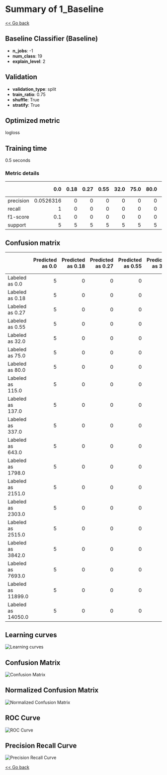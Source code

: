 # Summary of 1_Baseline

[<< Go back](../README.md)


## Baseline Classifier (Baseline)
- **n_jobs**: -1
- **num_class**: 19
- **explain_level**: 2

## Validation
 - **validation_type**: split
 - **train_ratio**: 0.75
 - **shuffle**: True
 - **stratify**: True

## Optimized metric
logloss

## Training time

0.5 seconds

### Metric details
|           |       0.0 |   0.18 |   0.27 |   0.55 |   32.0 |   75.0 |   80.0 |   115.0 |   137.0 |   337.0 |   643.0 |   1798.0 |   2151.0 |   2303.0 |   2515.0 |   3842.0 |   7693.0 |   11899.0 |   14050.0 |   accuracy |   macro avg |   weighted avg |   logloss |
|:----------|----------:|-------:|-------:|-------:|-------:|-------:|-------:|--------:|--------:|--------:|--------:|---------:|---------:|---------:|---------:|---------:|---------:|----------:|----------:|-----------:|------------:|---------------:|----------:|
| precision | 0.0526316 |      0 |      0 |      0 |      0 |      0 |      0 |       0 |       0 |       0 |       0 |        0 |        0 |        0 |        0 |        0 |        0 |         0 |         0 |  0.0526316 |  0.00277008 |     0.00277008 |   2.94444 |
| recall    | 1         |      0 |      0 |      0 |      0 |      0 |      0 |       0 |       0 |       0 |       0 |        0 |        0 |        0 |        0 |        0 |        0 |         0 |         0 |  0.0526316 |  0.0526316  |     0.0526316  |   2.94444 |
| f1-score  | 0.1       |      0 |      0 |      0 |      0 |      0 |      0 |       0 |       0 |       0 |       0 |        0 |        0 |        0 |        0 |        0 |        0 |         0 |         0 |  0.0526316 |  0.00526316 |     0.00526316 |   2.94444 |
| support   | 5         |      5 |      5 |      5 |      5 |      5 |      5 |       5 |       5 |       5 |       5 |        5 |        5 |        5 |        5 |        5 |        5 |         5 |         5 |  0.0526316 | 95          |    95          |   2.94444 |


## Confusion matrix
|                    |   Predicted as 0.0 |   Predicted as 0.18 |   Predicted as 0.27 |   Predicted as 0.55 |   Predicted as 32.0 |   Predicted as 75.0 |   Predicted as 80.0 |   Predicted as 115.0 |   Predicted as 137.0 |   Predicted as 337.0 |   Predicted as 643.0 |   Predicted as 1798.0 |   Predicted as 2151.0 |   Predicted as 2303.0 |   Predicted as 2515.0 |   Predicted as 3842.0 |   Predicted as 7693.0 |   Predicted as 11899.0 |   Predicted as 14050.0 |
|:-------------------|-------------------:|--------------------:|--------------------:|--------------------:|--------------------:|--------------------:|--------------------:|---------------------:|---------------------:|---------------------:|---------------------:|----------------------:|----------------------:|----------------------:|----------------------:|----------------------:|----------------------:|-----------------------:|-----------------------:|
| Labeled as 0.0     |                  5 |                   0 |                   0 |                   0 |                   0 |                   0 |                   0 |                    0 |                    0 |                    0 |                    0 |                     0 |                     0 |                     0 |                     0 |                     0 |                     0 |                      0 |                      0 |
| Labeled as 0.18    |                  5 |                   0 |                   0 |                   0 |                   0 |                   0 |                   0 |                    0 |                    0 |                    0 |                    0 |                     0 |                     0 |                     0 |                     0 |                     0 |                     0 |                      0 |                      0 |
| Labeled as 0.27    |                  5 |                   0 |                   0 |                   0 |                   0 |                   0 |                   0 |                    0 |                    0 |                    0 |                    0 |                     0 |                     0 |                     0 |                     0 |                     0 |                     0 |                      0 |                      0 |
| Labeled as 0.55    |                  5 |                   0 |                   0 |                   0 |                   0 |                   0 |                   0 |                    0 |                    0 |                    0 |                    0 |                     0 |                     0 |                     0 |                     0 |                     0 |                     0 |                      0 |                      0 |
| Labeled as 32.0    |                  5 |                   0 |                   0 |                   0 |                   0 |                   0 |                   0 |                    0 |                    0 |                    0 |                    0 |                     0 |                     0 |                     0 |                     0 |                     0 |                     0 |                      0 |                      0 |
| Labeled as 75.0    |                  5 |                   0 |                   0 |                   0 |                   0 |                   0 |                   0 |                    0 |                    0 |                    0 |                    0 |                     0 |                     0 |                     0 |                     0 |                     0 |                     0 |                      0 |                      0 |
| Labeled as 80.0    |                  5 |                   0 |                   0 |                   0 |                   0 |                   0 |                   0 |                    0 |                    0 |                    0 |                    0 |                     0 |                     0 |                     0 |                     0 |                     0 |                     0 |                      0 |                      0 |
| Labeled as 115.0   |                  5 |                   0 |                   0 |                   0 |                   0 |                   0 |                   0 |                    0 |                    0 |                    0 |                    0 |                     0 |                     0 |                     0 |                     0 |                     0 |                     0 |                      0 |                      0 |
| Labeled as 137.0   |                  5 |                   0 |                   0 |                   0 |                   0 |                   0 |                   0 |                    0 |                    0 |                    0 |                    0 |                     0 |                     0 |                     0 |                     0 |                     0 |                     0 |                      0 |                      0 |
| Labeled as 337.0   |                  5 |                   0 |                   0 |                   0 |                   0 |                   0 |                   0 |                    0 |                    0 |                    0 |                    0 |                     0 |                     0 |                     0 |                     0 |                     0 |                     0 |                      0 |                      0 |
| Labeled as 643.0   |                  5 |                   0 |                   0 |                   0 |                   0 |                   0 |                   0 |                    0 |                    0 |                    0 |                    0 |                     0 |                     0 |                     0 |                     0 |                     0 |                     0 |                      0 |                      0 |
| Labeled as 1798.0  |                  5 |                   0 |                   0 |                   0 |                   0 |                   0 |                   0 |                    0 |                    0 |                    0 |                    0 |                     0 |                     0 |                     0 |                     0 |                     0 |                     0 |                      0 |                      0 |
| Labeled as 2151.0  |                  5 |                   0 |                   0 |                   0 |                   0 |                   0 |                   0 |                    0 |                    0 |                    0 |                    0 |                     0 |                     0 |                     0 |                     0 |                     0 |                     0 |                      0 |                      0 |
| Labeled as 2303.0  |                  5 |                   0 |                   0 |                   0 |                   0 |                   0 |                   0 |                    0 |                    0 |                    0 |                    0 |                     0 |                     0 |                     0 |                     0 |                     0 |                     0 |                      0 |                      0 |
| Labeled as 2515.0  |                  5 |                   0 |                   0 |                   0 |                   0 |                   0 |                   0 |                    0 |                    0 |                    0 |                    0 |                     0 |                     0 |                     0 |                     0 |                     0 |                     0 |                      0 |                      0 |
| Labeled as 3842.0  |                  5 |                   0 |                   0 |                   0 |                   0 |                   0 |                   0 |                    0 |                    0 |                    0 |                    0 |                     0 |                     0 |                     0 |                     0 |                     0 |                     0 |                      0 |                      0 |
| Labeled as 7693.0  |                  5 |                   0 |                   0 |                   0 |                   0 |                   0 |                   0 |                    0 |                    0 |                    0 |                    0 |                     0 |                     0 |                     0 |                     0 |                     0 |                     0 |                      0 |                      0 |
| Labeled as 11899.0 |                  5 |                   0 |                   0 |                   0 |                   0 |                   0 |                   0 |                    0 |                    0 |                    0 |                    0 |                     0 |                     0 |                     0 |                     0 |                     0 |                     0 |                      0 |                      0 |
| Labeled as 14050.0 |                  5 |                   0 |                   0 |                   0 |                   0 |                   0 |                   0 |                    0 |                    0 |                    0 |                    0 |                     0 |                     0 |                     0 |                     0 |                     0 |                     0 |                      0 |                      0 |

## Learning curves
![Learning curves](learning_curves.png)
## Confusion Matrix

![Confusion Matrix](confusion_matrix.png)


## Normalized Confusion Matrix

![Normalized Confusion Matrix](confusion_matrix_normalized.png)


## ROC Curve

![ROC Curve](roc_curve.png)


## Precision Recall Curve

![Precision Recall Curve](precision_recall_curve.png)



[<< Go back](../README.md)
